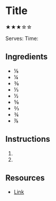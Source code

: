 # Title

★★★☆☆

Serves:
Time:

## Ingredients

* ⅛
* ¼
* ⅜
* ⅓
* ½
* ⅝
* ⅔
* ¾
* ⅞

## Instructions

1.

2.

## Resources

* [Link](http://www.github.com)
